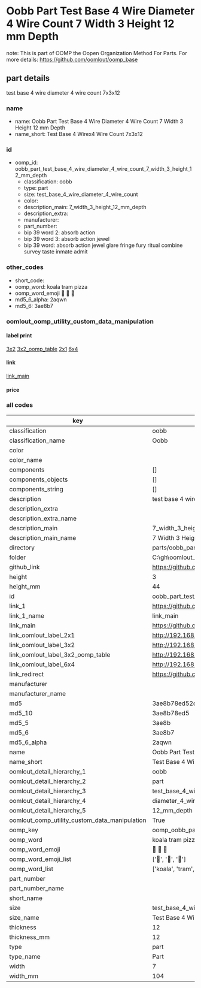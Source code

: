 # Oobb Part Test Base 4 Wire Diameter 4 Wire Count 7 Width 3 Height 12 mm Depth  

note: This is part of OOMP the Oopen Organization Method For Parts. For more details: https://github.com/oomlout/oomp_base

##  part details
  



test base 4 wire diameter 4 wire count 7x3x12



### name
* name: Oobb Part Test Base 4 Wire Diameter 4 Wire Count 7 Width 3 Height 12 mm Depth
* name_short: Test Base 4 Wirex4 Wire Count 7x3x12 
### id
* oomp_id: oobb_part_test_base_4_wire_diameter_4_wire_count_7_width_3_height_12_mm_depth
  * classification: oobb
  * type: part
  * size: test_base_4_wire_diameter_4_wire_count
  * color: 
  * description_main: 7_width_3_height_12_mm_depth
  * description_extra: 
  * manufacturer: 
  * part_number: 
  * bip 39 word 2: absorb action
  * bip 39 word 3: absorb action jewel
  * bip 39 word: absorb action jewel glare fringe fury ritual combine survey taste inmate admit

### other_codes
* short_code: 
* oomp_word: koala tram pizza
* oomp_word_emoji :koala: :tram: :pizza:
* md5_6_alpha: 2aqwn
* md5_6: 3ae8b7






### oomlout_oomp_utility_custom_data_manipulation
#### label print
[3x2](http://192.168.1.245:1112/?label=oomp%202aqwn)
[3x2_oomp_table](http://192.168.1.108:1112/?label=oomp%202aqwn)
[2x1](http://192.168.1.242:1112/?label=oomp%202aqwn)
[6x4](http://192.168.1.55:1112/?label=oomp%202aqwn)    

#### link

[link_main](https://github.com/oomlout/oomlout_oobb_version_4_generated_parts/tree/main/navigation_oomp/oobb/part/test_base_4_wire_diameter_4_wire_count/7_width_3_height_12_mm_depth/part)                              

#### price







### all codes 
| key | value |  
| --- | --- |  
| classification | oobb |  
| classification_name | Oobb |  
| color |  |  
| color_name |  |  
| components | [] |  
| components_objects | [] |  
| components_string | [] |  
| description | test base 4 wire diameter 4 wire count 7x3x12 |  
| description_extra |  |  
| description_extra_name |  |  
| description_main | 7_width_3_height_12_mm_depth |  
| description_main_name | 7 Width 3 Height 12 mm Depth |  
| directory | parts/oobb_part_test_base_4_wire_diameter_4_wire_count_7_width_3_height_12_mm_depth |  
| folder | C:\gh\oomlout_oobb_version_4_generated_parts\parts\oobb_part_test_base_4_wire_diameter_4_wire_count_7_width_3_height_12_mm_depth |  
| github_link | https://github.com/oomlout/oomlout_oomp_part_src/tree/main/parts/oobb_part_test_base_4_wire_diameter_4_wire_count_7_width_3_height_12_mm_depth |  
| height | 3 |  
| height_mm | 44 |  
| id | oobb_part_test_base_4_wire_diameter_4_wire_count_7_width_3_height_12_mm_depth |  
| link_1 | https://github.com/oomlout/oomlout_oobb_version_4_generated_parts/tree/main/navigation_oomp/oobb/part/test_base_4_wire_diameter_4_wire_count/7_width_3_height_12_mm_depth/part |  
| link_1_name | link_main |  
| link_main | https://github.com/oomlout/oomlout_oobb_version_4_generated_parts/tree/main/navigation_oomp/oobb/part/test_base_4_wire_diameter_4_wire_count/7_width_3_height_12_mm_depth/part |  
| link_oomlout_label_2x1 | http://192.168.1.242:1112/?label=oomp%202aqwn |  
| link_oomlout_label_3x2 | http://192.168.1.245:1112/?label=oomp%202aqwn |  
| link_oomlout_label_3x2_oomp_table | http://192.168.1.108:1112/?label=oomp%202aqwn |  
| link_oomlout_label_6x4 | http://192.168.1.55:1112/?label=oomp%202aqwn |  
| link_redirect | https://github.com/oomlout/oomlout_oobb_version_4_generated_parts/tree/main/parts/oobb_test_base_4_wire_diameter_4_wire_count_07_03_12 |  
| manufacturer |  |  
| manufacturer_name |  |  
| md5 | 3ae8b78ed52df75179ae862cefc0a006 |  
| md5_10 | 3ae8b78ed5 |  
| md5_5 | 3ae8b |  
| md5_6 | 3ae8b7 |  
| md5_6_alpha | 2aqwn |  
| name | Oobb Part Test Base 4 Wire Diameter 4 Wire Count 7 Width 3 Height 12 mm Depth |  
| name_short | Test Base 4 Wirex4 Wire Count 7x3x12  |  
| oomlout_detail_hierarchy_1 | oobb |  
| oomlout_detail_hierarchy_2 | part |  
| oomlout_detail_hierarchy_3 | test_base_4_wire |  
| oomlout_detail_hierarchy_4 | diameter_4_wire_count |  
| oomlout_detail_hierarchy_5 | 12_mm_depth |  
| oomlout_oomp_utility_custom_data_manipulation | True |  
| oomp_key | oomp_oobb_part_test_base_4_wire_diameter_4_wire_count_7_width_3_height_12_mm_depth |  
| oomp_word | koala tram pizza |  
| oomp_word_emoji | :koala: :tram: :pizza: |  
| oomp_word_emoji_list | [':koala:', ':tram:', ':pizza:'] |  
| oomp_word_list | ['koala', 'tram', 'pizza'] |  
| part_number |  |  
| part_number_name |  |  
| short_name |  |  
| size | test_base_4_wire_diameter_4_wire_count |  
| size_name | Test Base 4 Wire Diameter 4 Wire Count |  
| thickness | 12 |  
| thickness_mm | 12 |  
| type | part |  
| type_name | Part |  
| width | 7 |  
| width_mm | 104 |  
